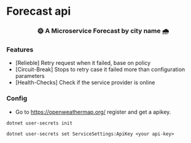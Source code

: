 # Forecast api

<h3 align="center"> 
	🌞 A Microservice Forecast by city name 🌧️
</h3>

### Features

- [Relieble] Retry request when it failed, base on policy
- [Circuit-Break] Stops to retry case it failed more than configuration parameters
- [Health-Checks] Check if the service provider is online

### Config

- Go to https://openweathermap.org/ register and get a apikey.

```
dotnet user-secrets init
```

```
dotnet user-secrets set ServiceSettings:ApiKey <your api-key>
```
